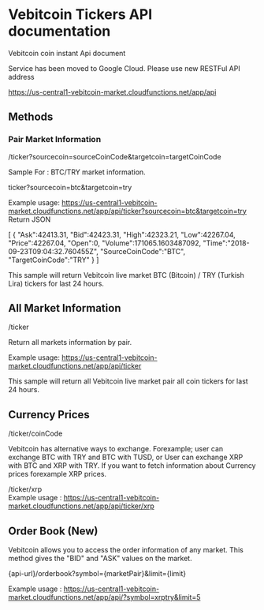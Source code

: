 # Vebitcoin Tickers API documentation

Vebitcoin coin instant Api document

Service has been moved to Google Cloud. Please use new  RESTFul API address

https://us-central1-vebitcoin-market.cloudfunctions.net/app/api

## Methods

### Pair Market Information

/ticker?sourcecoin=sourceCoinCode&targetcoin=targetCoinCode

Sample For : BTC/TRY market information.

ticker?sourcecoin=btc&targetcoin=try

Example usage: https://us-central1-vebitcoin-market.cloudfunctions.net/app/api/ticker?sourcecoin=btc&targetcoin=try
Return JSON

[
   {
      "Ask":42413.31,
      "Bid":42423.31,
      "High":42323.21,
      "Low":42267.04,
      "Price":42267.04,
      "Open":0,
      "Volume":171065.1603487092,
      "Time":"2018-09-23T09:04:32.760455Z",
      "SourceCoinCode":"BTC",
      "TargetCoinCode":"TRY"
   }
]

This sample will return Vebitcoin live market BTC (Bitcoin) / TRY (Turkish Lira) tickers for last 24 hours.

## All Market Information

/ticker

Return all markets information by pair.

Example usage: https://us-central1-vebitcoin-market.cloudfunctions.net/app/api/ticker

This sample will return all Vebitcoin live market pair all coin tickers for last 24 hours.

## Currency Prices

/ticker/coinCode

Vebitcoin has alternative ways to exchange. Forexample; user can exchange BTC with TRY and BTC with TUSD, or User can exchange XRP with BTC and XRP with TRY.
If you want to fetch information about Currency prices forexample XRP prices.

/ticker/xrp   
Example usage : https://us-central1-vebitcoin-market.cloudfunctions.net/app/api/ticker/xrp

## Order Book (New)

Vebitcoin allows you to access the order information of any market. This method gives the "BID" and "ASK" values on the market.

{api-url}/orderbook?symbol={marketPair}&limit={limit}

Example usage : https://us-central1-vebitcoin-market.cloudfunctions.net/app/api/?symbol=xrptry&limit=5

